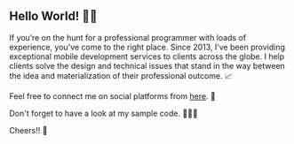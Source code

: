 ## Hello World! 👋🏻

If you’re on the hunt for a professional programmer with loads of experience, you’ve come to the right place. Since 2013, I’ve been providing exceptional mobile development services to clients across the globe. I help clients solve the design and technical issues that stand in the way between the idea and materialization of their professional outcome. 📈

Feel free to connect me on social platforms from <a href="https://itsji10dra.com/" target="_blank">here</a>. 📲

Don't forget to have a look at my sample code. 👨🏻‍💻

Cheers!! 🍻

<!--
**itsji10dra/itsji10dra** is a ✨ _special_ ✨ repository because its `README.md` (this file) appears on your GitHub profile.

Here are some ideas to get you started:

- 🔭 I’m currently working on ...
- 🌱 I’m currently learning ...
- 👯 I’m looking to collaborate on ...
- 🤔 I’m looking for help with ...
- 💬 Ask me about ...
- 📫 How to reach me: ...
- 😄 Pronouns: ...
- ⚡ Fun fact: ...
-->
